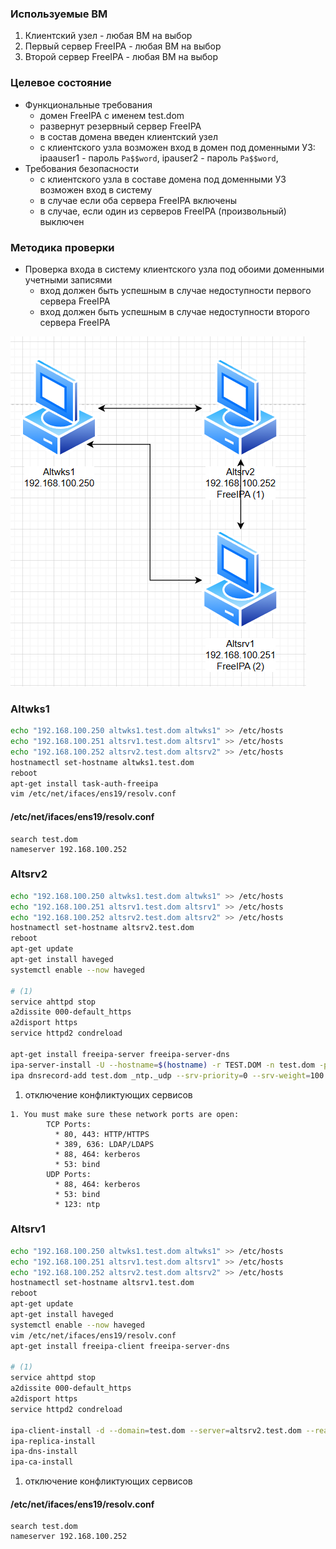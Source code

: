 ### Используемые ВМ
1. Клиентский узел - любая ВМ на выбор
2. Первый сервер FreeIPA - любая ВМ на выбор
3. Второй сервер FreeIPA - любая ВМ на выбор
### Целевое состояние
* Функциональные требования
	* домен FreeIPA с именем test.dom
	* развернут резервный сервер FreeIPA
	* в состав домена введен клиентский узел
	* с клиентского узла возможен вход в домен под доменными УЗ: ipaauser1 - пароль `Pa$$word`, ipauser2 - пароль `Pa$$word`,
* Требования безопасности
	* с клиентского узла в составе домена под доменными УЗ возможен вход в систему
	* в случае если оба сервера FreeIPA включены
	* в случае, если один из серверов FreeIPA (произвольный) выключен
### Методика проверки
* Проверка входа в систему клиентского узла под обоими доменными учетными записями
	* вход должен быть успешным в случае недоступности первого сервера FreeIPA
	* вход должен быть успешным в случае недоступности второго сервера FreeIPA

![](attachment/3fb383c7da4a3f0975c436ab5adee3c5.png)
### Altwks1
```bash
echo "192.168.100.250 altwks1.test.dom altwks1" >> /etc/hosts
echo "192.168.100.251 altsrv1.test.dom altsrv1" >> /etc/hosts
echo "192.168.100.252 altsrv2.test.dom altsrv2" >> /etc/hosts
hostnamectl set-hostname altwks1.test.dom
reboot
apt-get install task-auth-freeipa
vim /etc/net/ifaces/ens19/resolv.conf
```
#### /etc/net/ifaces/ens19/resolv.conf
```
search test.dom
nameserver 192.168.100.252
```
### Altsrv2
```bash
echo "192.168.100.250 altwks1.test.dom altwks1" >> /etc/hosts
echo "192.168.100.251 altsrv1.test.dom altsrv1" >> /etc/hosts
echo "192.168.100.252 altsrv2.test.dom altsrv2" >> /etc/hosts
hostnamectl set-hostname altsrv2.test.dom
reboot
apt-get update
apt-get install haveged
systemctl enable --now haveged

# (1)
service ahttpd stop
a2dissite 000-default_https
a2disport https
service httpd2 condreload

apt-get install freeipa-server freeipa-server-dns
ipa-server-install -U --hostname=$(hostname) -r TEST.DOM -n test.dom -p netlab123 -a netlab123 --setup-dns --no-forwarders --no-reverse
ipa dnsrecord-add test.dom _ntp._udp --srv-priority=0 --srv-weight=100 --srv-port=123 --srv-target=altsrv2.test.dom.
```

1. отключение конфликтующих сервисов

```
1. You must make sure these network ports are open:
		TCP Ports:
		  * 80, 443: HTTP/HTTPS
		  * 389, 636: LDAP/LDAPS
		  * 88, 464: kerberos
		  * 53: bind
		UDP Ports:
		  * 88, 464: kerberos
		  * 53: bind
		  * 123: ntp
```
### Altsrv1
```bash
echo "192.168.100.250 altwks1.test.dom altwks1" >> /etc/hosts
echo "192.168.100.251 altsrv1.test.dom altsrv1" >> /etc/hosts
echo "192.168.100.252 altsrv2.test.dom altsrv2" >> /etc/hosts
hostnamectl set-hostname altsrv1.test.dom
reboot
apt-get update
apt-get install haveged
systemctl enable --now haveged
vim /etc/net/ifaces/ens19/resolv.conf
apt-get install freeipa-client freeipa-server-dns

# (1)
service ahttpd stop
a2dissite 000-default_https
a2disport https
service httpd2 condreload

ipa-client-install -d --domain=test.dom --server=altsrv2.test.dom --realm=TEST.DOM --principal=admin --password=netlab123 --enable-dns-updates -U
ipa-replica-install
ipa-dns-install
ipa-ca-install
```

1. отключение конфликтующих сервисов
#### /etc/net/ifaces/ens19/resolv.conf
```
search test.dom
nameserver 192.168.100.252
```
